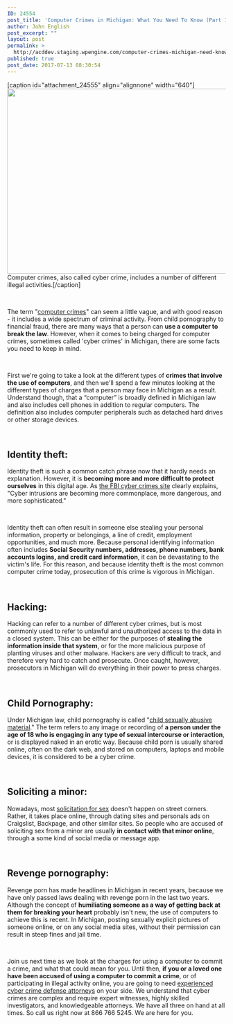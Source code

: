 ```yaml
---
ID: 24554
post_title: 'Computer Crimes in Michigan: What You Need To Know (Part 1)'
author: John English
post_excerpt: ""
layout: post
permalink: >
  http://acddev.staging.wpengine.com/computer-crimes-michigan-need-know-part-1.html
published: true
post_date: 2017-07-13 08:30:54
---
```

[caption id="attachment_24555" align="alignnone" width="640"]<img class="size-large wp-image-24555" src="http://acddev.staging.wpengine.com/wp-content/uploads/2017/07/canstockphoto17663058-1024x683.jpg" alt="" width="640" height="427" /> Computer crimes, also called cyber crime, includes a number of different illegal activities.[/caption]

&nbsp;

<span style="font-weight: 400;">The term "</span><a href="http://acddev.staging.wpengine.com/computer-crimes.html" target="_blank" rel="noopener"><span style="font-weight: 400;">computer crimes</span></a><span style="font-weight: 400;">" can seem a little vague, and with good reason - it includes a wide spectrum of criminal activity. From child pornography to financial fraud, there are many ways that a person can </span><b>use a computer to break the law</b><span style="font-weight: 400;">. However, when it comes to being charged for computer crimes, sometimes called 'cyber crimes' in Michigan, there are some facts you need to keep in mind.</span>

&nbsp;

<span style="font-weight: 400;">First we're going to take a look at the different types of </span><b>crimes that involve the use of computers</b><span style="font-weight: 400;">, and then we'll spend a few minutes looking at the different types of charges that a person may face in Michigan as a result. Understand though, that a “computer” is broadly defined in Michigan law and also includes cell phones in addition to regular computers. The definition also includes computer peripherals such as detached hard drives or other storage devices. </span>

&nbsp;
<h2><b>Identity theft:</b></h2>
<span style="font-weight: 400;">Identity theft is such a common catch phrase now that it hardly needs an explanation. However, it is </span><b>becoming more and more difficult to protect ourselves</b><span style="font-weight: 400;"> in this digital age. As </span><a href="https://www.fbi.gov/investigate/cyber" target="_blank" rel="noopener"><span style="font-weight: 400;">the FBI cyber crimes site</span></a><span style="font-weight: 400;"> clearly explains, "Cyber intrusions are becoming more commonplace, more dangerous, and more sophisticated."</span>

&nbsp;

<span style="font-weight: 400;">Identity theft can often result in someone else stealing your personal information, property or belongings, a line of credit, employment opportunities, and much more. Because personal identifying information often includes </span><b>Social Security numbers, addresses, phone numbers, bank accounts logins, and credit card information</b><span style="font-weight: 400;">, it can be devastating to the victim's life. For this reason, and because identity theft is the most common computer crime today, prosecution of this crime is vigorous in Michigan.</span>

&nbsp;
<h2><b>Hacking:</b></h2>
<span style="font-weight: 400;">Hacking can refer to a number of different cyber crimes, but is most commonly used to refer to unlawful and unauthorized access to the data in a closed system. This can be either for the purposes of </span><b>stealing the information inside that system</b><span style="font-weight: 400;">, or for the more malicious purpose of planting viruses and other malware. Hackers are very difficult to track, and therefore very hard to catch and prosecute. Once caught, however, prosecutors in Michigan will do everything in their power to press charges.</span>

&nbsp;
<h2><b>Child Pornography:</b></h2>
<span style="font-weight: 400;">Under Michigan law, child pornography is called "</span><a href="http://acddev.staging.wpengine.com/mi-child-pornography-laws.html" target="_blank" rel="noopener"><span style="font-weight: 400;">child sexually abusive material</span></a><span style="font-weight: 400;">." The term refers to any image or recording of </span><b>a person under the age of 18 who is engaging in any type of sexual intercourse or interaction</b><span style="font-weight: 400;">, or is displayed naked in an erotic way. Because child porn is usually shared online, often on the dark web, and stored on computers, laptops and mobile devices, it is considered to be a cyber crime.</span>

&nbsp;
<h2><b>Soliciting a minor:</b></h2>
<span style="font-weight: 400;">Nowadays, most </span><a href="https://www.sexcrimeattorneys.com/michigan/sex-crimes/solicitation" target="_blank" rel="noopener"><span style="font-weight: 400;">solicitation for sex</span></a><span style="font-weight: 400;"> doesn't happen on street corners. Rather, it takes place online, through dating sites and personals ads on Craigslist, Backpage, and other similar sites. So people who are accused of soliciting sex from a minor are usually </span><b>in contact with that minor online</b><span style="font-weight: 400;">, through a some kind of social media or message app. </span>

&nbsp;
<h2><b>Revenge pornography:</b></h2>
<span style="font-weight: 400;">Revenge porn has made headlines in Michigan in recent years, because we have only passed laws dealing with revenge porn in the last two years. Although the concept of </span><b>humiliating someone as a way of getting back at them for breaking your heart</b><span style="font-weight: 400;"> probably isn't new, the use of computers to achieve this is recent. In Michigan, posting sexually explicit pictures of someone online, or on any social media sites, without their permission can result in steep fines and jail time.</span>

&nbsp;

<span style="font-weight: 400;">Join us next time as we look at the charges for using a computer to commit a crime, and what that could mean for you. Until then, </span><b>if you or a loved one have been accused of using a computer to commit a crime</b><span style="font-weight: 400;">, or of participating in illegal activity online, you are going to need </span><a href="http://acddev.staging.wpengine.com/trial-attorneys.html" target="_blank" rel="noopener"><span style="font-weight: 400;">experienced cyber crime defense attorneys</span></a><span style="font-weight: 400;"> on your side. We understand that cyber crimes are complex and require expert witnesses, highly skilled investigators, and knowledgeable attorneys. We have all three on hand at all times. So call us right now at 866 766 5245. We are here for you.</span>

&nbsp;